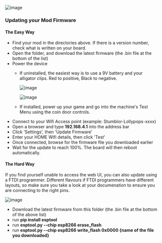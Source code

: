 ![image](https://user-images.githubusercontent.com/3416626/146519116-27e0c64f-bc0b-44f8-83ff-b28c550571a6.png)

### Updating your Mod Firmware

#### The Easy Way

* Find your mod in the directories above. If there is a version number, check what is written on your board.
* Open the folder, and download the latest firmware (the .bin file at the bottom of the list)
* Power the device
  * If uninstalled, the easiest way is to use a 9V battery and your alligator clips. Red to positive, Black to negative.

    ![image](https://user-images.githubusercontent.com/3416626/133926847-52d98d64-d494-41fb-b7c8-ddf0166606c7.png)

    ![image](https://user-images.githubusercontent.com/3416626/133926854-f6d35e71-669c-4c4b-84df-e83bc10cbb64.png)

  * If installed, power up your game and go into the machine's Test Menu using the coin door controls.
* Connect to your Wifi Access point (example: Stumblor-Lollypops-xxxx)
* Open a browser and type **192.168.4.1** into the address bar
* Click 'Settings', then 'Update Firmware'
* Enter your HOME Wifi details, then click 'Test'
* Once connected, browse for the firmware file you downloaded earlier
* Wait for the update to reach 100%. The board will then reboot automatically.

#### The Hard Way

If you find yourself unable to access the web UI, you can also update using a FTDI programmer. Different flavours if FTDI programmers have different layouts, so make sure you take a look at your documenation to ensure you are connecting to the right pins.

![image](https://user-images.githubusercontent.com/3416626/138160041-0c45ab58-f65d-4d75-89f1-a1b4c3f383f7.png)

* Download the latest firmware from this folder (the .bin file at the bottom of the above list)
* run **pip install esptool**
* run **esptool.py --chip esp8266 erase_flash**
* run **esptool.py --chip esp8266 write_flash 0x0000 {name of the file you downloaded}**
